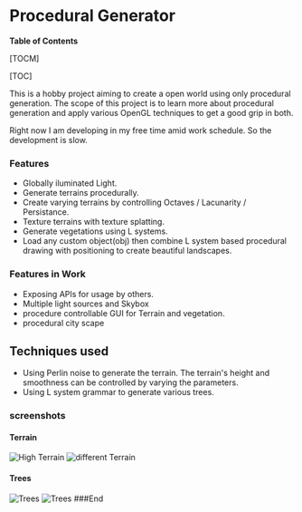 # Procedural Generator

**Table of Contents**

[TOCM]

[TOC]

This is a hobby project aiming to create a open world using only procedural generation. The scope of this project is to learn more about procedural generation and apply various OpenGL techniques to get a good grip  in both.

Right now I am developing in my free time amid work schedule. So the development is slow.

### Features

- Globally iluminated Light.
- Generate terrains procedurally.
- Create varying terrains by controlling  Octaves / Lacunarity / Persistance. 
- Texture terrains with texture splatting.
- Generate vegetations using L systems.
- Load any custom object(obj) then combine L system based procedural drawing with positioning to create beautiful landscapes.

### Features in Work
- Exposing APIs for usage by others.
- Multiple light sources and Skybox
- procedure controllable GUI for Terrain and vegetation.
- procedural city scape

## Techniques used

- Using Perlin noise to generate the terrain. The terrain's height and smoothness can be controlled by varying the parameters. 
- Using L system grammar to generate various trees.

### screenshots
#### Terrain
![High Terrain]("screenshots/High.gif")
![different Terrain]("screenshots/low.gif")
#### Trees
![Trees]("screenshots/tree_0.png")
![Trees]("screenshots/tree_1.png")
###End